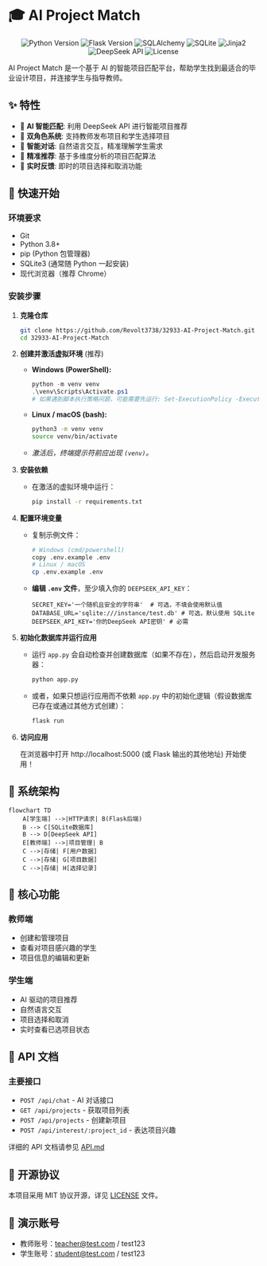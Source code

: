 # 🎓 AI Project Match

<div align="center">

![Python Version](https://img.shields.io/badge/python-3.8+-blue.svg)
![Flask Version](https://img.shields.io/badge/flask-2.0+-green.svg)
![SQLAlchemy](https://img.shields.io/badge/SQLAlchemy-1.4+-orange.svg)
![SQLite](https://img.shields.io/badge/SQLite-3-blue.svg)
![Jinja2](https://img.shields.io/badge/Jinja2-brightgreen.svg)
![DeepSeek API](https://img.shields.io/badge/AI-DeepSeek%20API-9cf.svg)
![License](https://img.shields.io/badge/license-MIT-blue.svg)

</div>

AI Project Match 是一个基于 AI 的智能项目匹配平台，帮助学生找到最适合的毕业设计项目，并连接学生与指导教师。

## ✨ 特性

- 🤖 **AI 智能匹配**: 利用 DeepSeek API 进行智能项目推荐
- 👥 **双角色系统**: 支持教师发布项目和学生选择项目
- 💬 **智能对话**: 自然语言交互，精准理解学生需求
- 🎯 **精准推荐**: 基于多维度分析的项目匹配算法
- 🔄 **实时反馈**: 即时的项目选择和取消功能

## 🚀 快速开始

### 环境要求

- Git
- Python 3.8+
- pip (Python 包管理器)
- SQLite3 (通常随 Python 一起安装)
- 现代浏览器（推荐 Chrome）

### 安装步骤

1.  **克隆仓库**

    ```bash
    git clone https://github.com/Revolt3738/32933-AI-Project-Match.git
    cd 32933-AI-Project-Match
    ```

2.  **创建并激活虚拟环境** (推荐)

    *   **Windows (PowerShell):**
        ```powershell
        python -m venv venv
        .\venv\Scripts\Activate.ps1
        # 如果遇到脚本执行策略问题，可能需要先运行: Set-ExecutionPolicy -ExecutionPolicy RemoteSigned -Scope Process
        ```
    *   **Linux / macOS (bash):**
        ```bash
        python3 -m venv venv
        source venv/bin/activate
        ```
    *   *激活后，终端提示符前应出现 `(venv)`。*

3.  **安装依赖**

    *   在激活的虚拟环境中运行：
        ```bash
        pip install -r requirements.txt
        ```

4.  **配置环境变量**

    *   复制示例文件：
        ```bash
        # Windows (cmd/powershell)
        copy .env.example .env
        # Linux / macOS
        cp .env.example .env
        ```
    *   **编辑 `.env` 文件**，至少填入你的 `DEEPSEEK_API_KEY`：
        ```dotenv
        SECRET_KEY='一个随机且安全的字符串'  # 可选，不填会使用默认值
        DATABASE_URL='sqlite:///instance/test.db' # 可选，默认使用 SQLite
        DEEPSEEK_API_KEY='你的DeepSeek API密钥' # 必需
        ```

5.  **初始化数据库并运行应用**

    *   运行 `app.py` 会自动检查并创建数据库（如果不存在），然后启动开发服务器：
        ```bash
        python app.py
        ```
    *   或者，如果只想运行应用而不依赖 `app.py` 中的初始化逻辑（假设数据库已存在或通过其他方式创建）：
        ```bash
        flask run
        ```

6.  **访问应用**

    在浏览器中打开 http://localhost:5000 (或 Flask 输出的其他地址) 开始使用！

## 🔧 系统架构

```mermaid
flowchart TD
    A[学生端] -->|HTTP请求| B(Flask后端)
    B --> C[SQLite数据库]
    B --> D[DeepSeek API]
    E[教师端] -->|项目管理| B
    C -->|存储| F[用户数据]
    C -->|存储| G[项目数据]
    C -->|存储| H[选择记录]
```

## 🎯 核心功能

### 教师端
- 创建和管理项目
- 查看对项目感兴趣的学生
- 项目信息的编辑和更新

### 学生端
- AI 驱动的项目推荐
- 自然语言交互
- 项目选择和取消
- 实时查看已选项目状态

## 📝 API 文档

### 主要接口
- `POST /api/chat` - AI 对话接口
- `GET /api/projects` - 获取项目列表
- `POST /api/projects` - 创建新项目
- `POST /api/interest/:project_id` - 表达项目兴趣

详细的 API 文档请参见 [API.md](docs/API.md)

## 📄 开源协议

本项目采用 MIT 协议开源，详见 [LICENSE](LICENSE) 文件。

## 🔑 演示账号

- 教师账号：teacher@test.com / test123
- 学生账号：student@test.com / test123
